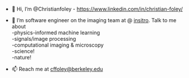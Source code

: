 - 👋 Hi, I’m @Christianfoley - https://www.linkedin.com/in/christian-foley/
- 👀 I’m software engineer on the imaging team at @ [insitro](https://www.insitro.com/). Talk to me about <br>
          -physics-informed machine learning<br>
          -signals/image processing<br>
          -computational imaging & microscopy<br>
          -science!<br>
          -nature!<br>

- 📫 Reach me at cffoley@berkeley.edu

